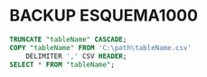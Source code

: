 # BACKUP ESQUEMA1000

```sql
TRUNCATE "tableName" CASCADE;
COPY "tableName" FROM 'C:\path\tableName.csv'
    DELIMITER ',' CSV HEADER;
SELECT * FROM "tableName";
```
